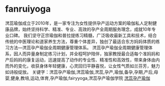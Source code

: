 # fanruiyoga
滼蕊瑜伽成立于2010年，是一家专注为女性提供孕产运动方案的瑜伽私人定制健康品牌，始终坚持科学、精准、专业、高效的孕产全周期服务理念，成就10年专业口碑。
我们坚守正宗瑜伽和普拉提练习精髓，广泛吸收最新工具和技术，结合传统的中医理论和道家养生方法，尊重个体差异，独创了最适合东方妈妈体质的练习方法—滼蕊孕产瑜伽全周期健康管理体系。
滼蕊孕产瑜伽全周期健康管理体系，因人而异量身制定练习计划，并全程呵护陪伴，独家教授最合适每个准妈妈和产后妈妈的康复运动，迅速提高了动作的专业性、精准性和高效性，带来身体由内而外的变化，收获身体年轻健康，心灵回归平静喜悦，让女性气质如兰芬芳，魅力如诗般绽放。 
关键字：滼蕊孕产瑜伽,滼蕊瑜伽,滼蕊,孕产,瑜伽,备孕,孕期,产后,母婴,健身,教培,运动,体育,孕产瑜伽,fairyyoga,滼蕊孕产瑜伽学院
[滼蕊孕产瑜伽](http://www.fanruiyunchan.com/)
